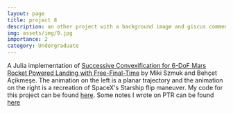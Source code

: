 ```yaml
---
layout: page
title: project 8
description: an other project with a background image and giscus comments
img: assets/img/9.jpg
importance: 2
category: Undergraduate
---
```


A Julia implementation of [Successive Convexification for 6-DoF Mars Rocket Powered Landing with Free-Final-Time](https://arxiv.org/pdf/1802.03827.pdf) by Miki Szmuk and Behçet Açikmeşe. The animation on the left is a planar trajectory and the animation on the right is a recreation of SpaceX's Starship flip maneuver. My code for this project can be found [here](https://github.com/govindchari/PTR). Some notes I wrote on PTR can be found [here](/assets/pdf/PTR%20Walkthrough.pdf)

